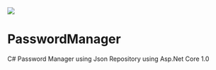 <img src="https://travis-ci.org/SogetiUSA/PasswordManager.svg?branch=master" />

# PasswordManager
C# Password Manager using Json Repository using Asp.Net Core 1.0
